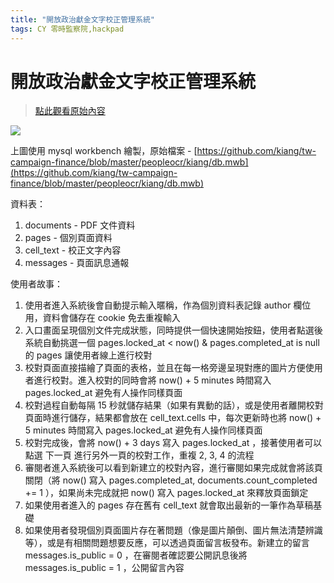 ```yaml
---
title: "開放政治獻金文字校正管理系統"
tags: CY 零時監察院,hackpad
---
```


# 開放政治獻金文字校正管理系統

> [點此觀看原始內容](https://g0v.hackpad.tw/UChWZQoE6DG)


![](https://g0vhackmd.blob.core.windows.net/g0v-hackmd-images/upload_fdcbae496f9e9c54219b50c75031428e)

上圖使用 mysql workbench 繪製，原始檔案 -
[https://github.com/kiang/tw-campaign-finance/blob/master/peopleocr/kiang/db.mwb](https://github.com/kiang/tw-campaign-finance/blob/master/peopleocr/kiang/db.mwb)

資料表：
1.  documents - PDF 文件資料
2.  pages - 個別頁面資料
3.  cell_text - 校正文字內容
4.  messages - 頁面訊息通報

使用者故事：
1.  使用者進入系統後會自動提示輸入暱稱，作為個別資料表記錄 author 欄位用，資料會儲存在 cookie 免去重複輸入
2.  入口畫面呈現個別文件完成狀態，同時提供一個快速開始按鈕，使用者點選後系統自動挑選一個 pages.locked\_at < now() & pages.completed\_at is null 的 pages 讓使用者線上進行校對
3.  校對頁面直接描繪了頁面的表格，並且在每一格旁邊呈現對應的圖片方便使用者進行校對。進入校對的同時會將 now() + 5 minutes 時間寫入 pages.locked_at 避免有人操作同樣頁面
4.  校對過程自動每隔 15 秒就儲存結果（如果有異動的話），或是使用者離開校對頁面時進行儲存，結果都會放在 cell\_text.cells 中，每次更新時也將 now() + 5 minutes 時間寫入 pages.locked\_at 避免有人操作同樣頁面
5.  校對完成後，會將 now() + 3 days 寫入 pages.locked_at ，接著使用者可以點選 下一頁 進行另外一頁的校對工作，重複 2, 3, 4 的流程
6.  審閱者進入系統後可以看到新建立的校對內容，進行審閱如果完成就會將該頁關閉（將 now() 寫入 pages.completed\_at, documents.count\_completed += 1 ），如果尚未完成就把 now() 寫入 pages.locked_at 來釋放頁面鎖定
7.  如果使用者進入的 pages 存在舊有 cell_text 就會取出最新的一筆作為草稿基礎
8.  如果使用者發現個別頁面圖片存在著問題（像是圖片顛倒、圖片無法清楚辨識等），或是有相關問題想要反應，可以透過頁面留言板發布。新建立的留言 messages.is\_public = 0 ，在審閱者確認要公開訊息後將 messages.is\_public = 1 ，公開留言內容

